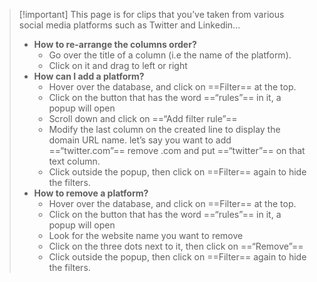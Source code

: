 > [!important] This page is for clips that you’ve taken from various social media platforms such as Twitter and Linkedin...
> 
> - **How to re-arrange the columns order?**
>     - Go over the title of a column (i.e the name of the platform).
>     - Click on it and drag to left or right
> - **How can I add a platform?**
>     - Hover over the database, and click on ==Filter== at the top.
>     - Click on the button that has the word ==“rules”== in it, a popup will open
>     - Scroll down and click on ==“Add filter rule”==
>     - Modify the last column on the created line to display the domain URL name. let’s say you want to add ==“twitter.com”== remove .com and put ==“twitter”== on that text column.
>     - Click outside the popup, then click on ==Filter== again to hide the filters.
> - **How to remove a platform?**
>     - Hover over the database, and click on ==Filter== at the top.
>     - Click on the button that has the word ==“rules”== in it, a popup will open
>     - Look for the website name you want to remove
>     - Click on the three dots next to it, then click on ==“Remove”==
>     - Click outside the popup, then click on ==Filter== again to hide the filters.